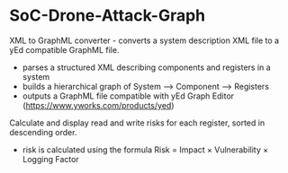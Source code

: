 # SoC-Drone-Attack-Graph

XML to GraphML converter - converts a system description XML file to a yEd compatible GraphML file.
  - parses a structured XML describing components and registers in a system
  - builds a hierarchical graph of System --> Component --> Registers
  - outputs a GraphML file compatible with yEd Graph Editor (https://www.yworks.com/products/yed)

Calculate and display read and write risks for each register, sorted in descending order.
  - risk is calculated using the formula
        Risk = Impact × Vulnerability × Logging Factor
